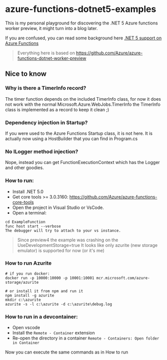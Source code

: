 # azure-functions-dotnet5-examples
This is my personal playground for discovering the .NET 5 Azure functions worker preview, it might turn into a blog later.

If you are confused, you can read some background here [.NET 5 support on Azure Functions](https://techcommunity.microsoft.com/t5/apps-on-azure/net-5-support-on-azure-functions/ba-p/1973055)

> Everything here is based on https://github.com/Azure/azure-functions-dotnet-worker-preview

## Nice to know

### Why is there a TimerInfo record?
The timer function depends on the included TimerInfo class, for now it does not work with the normal Microsoft.Azure.WebJobs.TimerInfo
the TimerInfo class is implemented as a record to keep it clean ;)

### Dependency injection in Startup?
If you were used to the Azure Functions Startup class, it is not here. It is actually now using a HostBuilder that you can find in Program.cs

### No ILogger method injection?
Nope, instead you can get FunctionExecutionContext which has the Logger and other goodies.

### How to run:
- Install .NET 5.0
- Get core tools >= 3.0.3160: https://github.com/Azure/azure-functions-core-tools
- Open the project in Visual Studio or VsCode.
- Open a terminal: 
``` 
cd ExampleFunction
func host start --verbose
The debugger will try to attach to your vs instance.
```

> Since preview4 the example was crashing on the UseDevelopmentStorage=true
> It looks like only azurite (new storage emulator) is supported for now (or it's me)

### How to run Azurite
```
# if you run docker:
docker run -p 10000:10000 -p 10001:10001 mcr.microsoft.com/azure-storage/azurite

# or install it from npm and run it
npm install -g azurite
mkdir c:\azurite
azurite -s -l c:\azurite -d c:\azurite\debug.log
```


### How to run in a devcontainer:

- Open vscode
- Install the `Remote - Container` extension
- Re-open the directory in a container `Remote - Containers: Open folder in Container`

Now you can execute the same commands as in How to run
